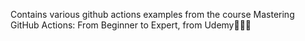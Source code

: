 Contains various github actions examples from the course Mastering GitHub Actions: From Beginner to Expert, from Udemy🚀🚀🚀
